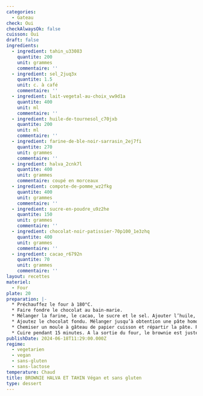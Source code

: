 ```yaml
---
categories:
  - Gateau
check: Oui
checkAlwaysOk: false
cuisson: Oui
draft: false
ingredients:
  - ingredient: tahin_u33083
    quantite: 200
    unit: grammes
    commentaire: ''
  - ingredient: sel_2juq3x
    quantite: 1.5
    unit: c. à café
    commentaire: ''
  - ingredient: lait-vegetal-au-choix_vw9d1a
    quantite: 400
    unit: ml
    commentaire: ''
  - ingredient: huile-de-tournesol_c70jxb
    quantite: 200
    unit: ml
    commentaire: ''
  - ingredient: farine-de-ble-noir-sarrasin_2ej7fi
    quantite: 270
    unit: grammes
    commentaire: ''
  - ingredient: halva_2cnk7l
    quantite: 400
    unit: grammes
    commentaire: coupé en morceaux
  - ingredient: compote-de-pomme_wz2fkg
    quantite: 400
    unit: grammes
    commentaire: ''
  - ingredient: sucre-en-poudre_u9z2he
    quantite: 150
    unit: grammes
    commentaire: ''
  - ingredient: chocolat-noir-patissier-70p100_1e3zhq
    quantite: 400
    unit: grammes
    commentaire: ''
  - ingredient: cacao_r6792n
    quantite: 70
    unit: grammes
    commentaire: ''
layout: recettes
materiel:
  - Four
plate: 20
preparation: |-
  * Préchauffez le four à 180°C.
  * Faire fondre le chocolat au bain-marie.
  * Mélanger la farine, le cacao, le sucre et le sel. Ajouter l’huile, le lait végétal et la compote de pomme. Mélanger.
  * Ajoutez le chocolat fondu. Mélanger jusqu’à obtention une pâte homogène. Puis ajouter les morceaux d'halva.
  * Chemiser un moule à gâteau de papier cuisson et répartir la pâte. Répartir par touche à la petite cuillère le tahin sur l'ensemble du brownie. Avec un cure-dent ou un pic à brochette, faire des marbrures sur toute la surface de la pâte.
  * Cuire pendant 15 minutes. A la sortie du four, le brownie est juste cuit voir encore un peu mou. Laissez refroidir et placez au frigo pour 1h avant de démouler.
publishDate: 2024-06-18T11:29:00.000Z
regime:
  - vegetarien
  - vegan
  - sans-gluten
  - sans-lactose
temperature: Chaud
title: BROWNIE HALVA ET TAHIN Végan et sans gluten
type: dessert
---
```

